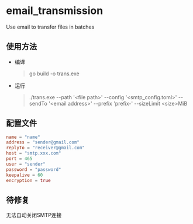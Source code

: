 # email_transmission
Use email to transfer files in batches

## 使用方法
* 编译
    > go build -o trans.exe

* 运行
    > ./trans.exe --path '&lt;file path&gt;' --config '&lt;smtp_config.toml&gt;' --sendTo '&lt;email address&gt;' --prefix 'prefix-' --sizeLimit &lt;size&gt;MiB

## 配置文件
```toml
name = "name"
address = "sender@gmail.com"
replyTo = "receiver@gmail.com"
host = "smtp.xxx.com"
port = 465
user = "sender"
password = "password"
keepalive = 60
encryption = true
```

## 待修复
无法自动关闭SMTP连接